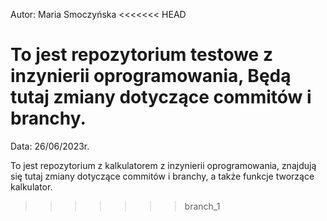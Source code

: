 Autor: Maria Smoczyńska
<<<<<<< HEAD

To jest repozytorium testowe z inzynierii oprogramowania,
Będą tutaj zmiany dotyczące commitów i branchy.
=======
Data: 26/06/2023r.

To jest repozytorium z kalkulatorem z inzynierii oprogramowania,
znajdują się tutaj zmiany dotyczące commitów i branchy, a także funkcje tworzące kalkulator. 
>>>>>>> branch_1
